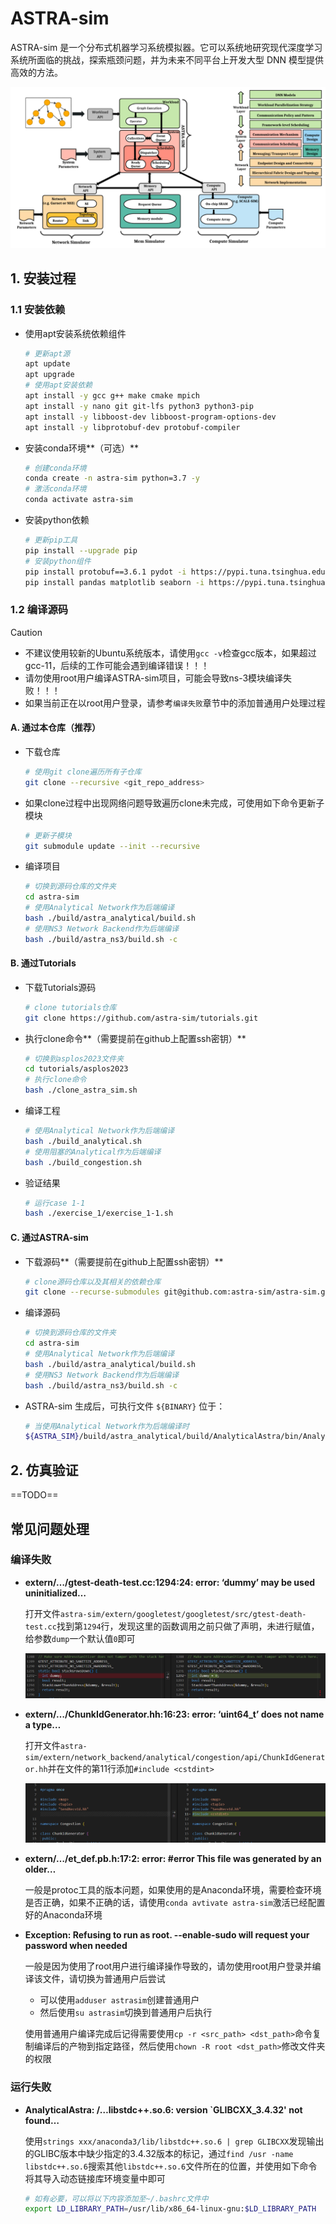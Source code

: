 # ASTRA-sim

ASTRA-sim 是一个分布式机器学习系统模拟器。它可以系统地研究现代深度学习系统所面临的挑战，探索瓶颈问题，并为未来不同平台上开发大型 DNN 模型提供高效的方法。

<div align="center">
    <img src="./images/astra_sim_overview.png"/>
</div>

## 1. 安装过程

### 1.1 安装依赖

- 使用apt安装系统依赖组件

  ```bash
  # 更新apt源
  apt update
  apt upgrade
  # 使用apt安装依赖
  apt install -y gcc g++ make cmake mpich
  apt install -y nano git git-lfs python3 python3-pip
  apt install -y libboost-dev libboost-program-options-dev
  apt install -y libprotobuf-dev protobuf-compiler
  ```

- 安装conda环境**（可选）**

  ```bash
  # 创建conda环境
  conda create -n astra-sim python=3.7 -y
  # 激活conda环境
  conda activate astra-sim
  ```

- 安装python依赖

  ```bash
  # 更新pip工具
  pip install --upgrade pip
  # 安装python组件
  pip install protobuf==3.6.1 pydot -i https://pypi.tuna.tsinghua.edu.cn/simple
  pip install pandas matplotlib seaborn -i https://pypi.tuna.tsinghua.edu.cn/simple
  ```

### 1.2 编译源码

> [!CAUTION]
>
> - 不建议使用较新的Ubuntu系统版本，请使用`gcc -v`检查gcc版本，如果超过gcc-11，后续的工作可能会遇到编译错误！！！
> - 请勿使用root用户编译ASTRA-sim项目，可能会导致ns-3模块编译失败！！！
> - 如果当前正在以root用户登录，请参考`编译失败`章节中的添加普通用户处理过程

#### A. 通过本仓库（推荐）

- 下载仓库

  ```bash
  # 使用git clone遍历所有子仓库
  git clone --recursive <git_repo_address>
  ```

- 如果clone过程中出现网络问题导致遍历clone未完成，可使用如下命令更新子模块

  ```bash
  # 更新子模块
  git submodule update --init --recursive
  ```

- 编译项目

  ```bash
  # 切换到源码仓库的文件夹
  cd astra-sim
  # 使用Analytical Network作为后端编译
  bash ./build/astra_analytical/build.sh
  # 使用NS3 Network Backend作为后端编译
  bash ./build/astra_ns3/build.sh -c
  ```

#### B. 通过Tutorials

- 下载Tutorials源码

  ```bash
  # clone tutorials仓库
  git clone https://github.com/astra-sim/tutorials.git
  ```

- 执行clone命令**（需要提前在github上配置ssh密钥）**

  ```bash
  # 切换到asplos2023文件夹
  cd tutorials/asplos2023
  # 执行clone命令
  bash ./clone_astra_sim.sh
  ```

- 编译工程

  ```bash
  # 使用Analytical Network作为后端编译
  bash ./build_analytical.sh
  # 使用阻塞的Analytical作为后端编译
  bash ./build_congestion.sh
  ```

- 验证结果

  ```bash
  # 运行case 1-1
  bash ./exercise_1/exercise_1-1.sh
  ```

#### C. 通过ASTRA-sim

- 下载源码**（需要提前在github上配置ssh密钥）**

  ```bash
  # clone源码仓库以及其相关的依赖仓库
  git clone --recurse-submodules git@github.com:astra-sim/astra-sim.git
  ```

- 编译源码

  ```bash
  # 切换到源码仓库的文件夹
  cd astra-sim
  # 使用Analytical Network作为后端编译
  bash ./build/astra_analytical/build.sh
  # 使用NS3 Network Backend作为后端编译
  bash ./build/astra_ns3/build.sh -c
  ```

- ASTRA-sim 生成后，可执行文件 `${BINARY}` 位于：

  ```bash
  # 当使用Analytical Network作为后端编译时
  ${ASTRA_SIM}/build/astra_analytical/build/AnalyticalAstra/bin/AnalyticalAstra
  ```

## 2. 仿真验证

==TODO==

## 常见问题处理

### 编译失败

- **extern/…/gtest-death-test.cc:1294:24: error: ‘dummy’ may be used uninitialized…**

  打开文件`astra-sim/extern/googletest/googletest/src/gtest-death-test.cc`找到第`1294`行，发现这里的函数调用之前只做了声明，未进行赋值，给参数`dump`一个默认值`0`即可

  ![image-20240529192151756](./images/image-20240529192151756.png)

- **extern/…/ChunkIdGenerator.hh:16:23: error: ‘uint64_t’ does not name a type…**

  打开文件`astra-sim/extern/network_backend/analytical/congestion/api/ChunkIdGenerator.hh`并在文件的第11行添加`#include <cstdint>`

  ![image-20240529192630456](./images/image-20240529192630456.png)

- **extern/…/et_def.pb.h:17:2: error: #error This file was generated by an older…**

  一般是protoc工具的版本问题，如果使用的是Anaconda环境，需要检查环境是否正确，如果不正确的话，请使用`conda avtivate astra-sim`激活已经配置好的Anaconda环境
  
- **Exception: Refusing to run as root. --enable-sudo will request your password when needed**

  一般是因为使用了root用户进行编译操作导致的，请勿使用root用户登录并编译该文件，请切换为普通用户后尝试

  - 可以使用`adduser astrasim`创建普通用户
  - 然后使用`su astrasim`切换到普通用户后执行

  使用普通用户编译完成后记得需要使用`cp -r <src_path> <dst_path>`命令复制编译后的产物到指定路径，然后使用`chown -R root <dst_path>`修改文件夹的权限

### 运行失败

- **AnalyticalAstra: /…libstdc++.so.6: version `GLIBCXX_3.4.32' not found…**

  使用`strings xxx/anaconda3/lib/libstdc++.so.6 | grep GLIBCXX`发现输出的GLIBC版本中缺少指定的3.4.32版本的标记，通过`find /usr -name libstdc++.so.6`搜索其他`libstdc++.so.6`文件所在的位置，并使用如下命令将其导入动态链接库环境变量中即可

  ```bash
  # 如有必要，可以将以下内容添加至~/.bashrc文件中
  export LD_LIBRARY_PATH=/usr/lib/x86_64-linux-gnu:$LD_LIBRARY_PATH
  ```

